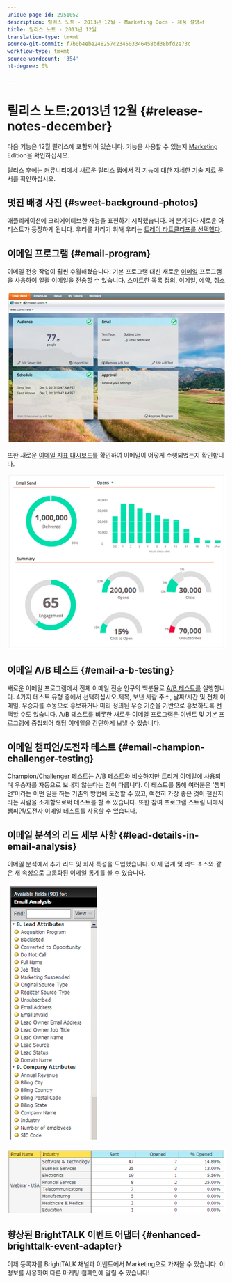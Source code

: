 ```yaml
---
unique-page-id: 2951052
description: 릴리스 노트 - 2013년 12월 - Marketing Docs - 제품 설명서
title: 릴리스 노트 - 2013년 12월
translation-type: tm+mt
source-git-commit: f7b0b4ebe248257c234503346458bd38bfd2e73c
workflow-type: tm+mt
source-wordcount: '354'
ht-degree: 0%

---
```



# 릴리스 노트:2013년 12월 {#release-notes-december}

다음 기능은 12월 릴리스에 포함되어 있습니다. 기능을 사용할 수 있는지 [Marketing](http://docs.marketo.com/display/docs/assets/pricing.php) Edition을 확인하십시오.

릴리스 후에는 커뮤니티에서 새로운 릴리스 탭에서 각 기능에 대한 자세한 기술 자료 문서를 확인하십시오.

## 멋진 배경 사진 {#sweet-background-photos}

애플리케이션에 크리에이티브한 재능을 표현하기 시작했습니다. 매 분기마다 새로운 아티스트가 등장하게 됩니다. 우리를 차리기 위해 우리는 [트레이 라트클리프를 선택했다](http://stuckincustoms.smugmug.com/).

## 이메일 프로그램 {#email-program}

이메일 전송 작업이 훨씬 수월해졌습니다. 기본 프로그램 대신 새로운 [이메일](/help/marketo/product-docs/email-marketing/email-programs/creating-an-email-program/understanding-email-programs.md) 프로그램을 사용하여 일괄 이메일을 전송할 수 있습니다. 스마트한 목록 정의, 이메일, 예약, 취소

![](assets/image2014-9-22-17-3a19-3a55.png)

또한 새로운 [이메일 지표 대시보드를](/help/marketo/product-docs/email-marketing/email-programs/email-program-data/view-the-email-program-dashboard.md) 확인하여 이메일이 어떻게 수행되었는지 확인합니다.

![](assets/image2014-9-22-17-3a20-3a14.png)

## 이메일 A/B 테스트 {#email-a-b-testing}

새로운 이메일 프로그램에서 전체 이메일 전송 인구의 백분율로 [A/B 테스트를](/help/marketo/product-docs/email-marketing/email-programs/email-program-actions/email-test-a-b-test/add-an-a-b-test.md) 실행합니다. 4가지 테스트 유형 중에서 선택하십시오.제목, 보낸 사람 주소, 날짜/시간 및 전체 이메일. 우승자를 수동으로 홍보하거나 미리 정의된 우승 기준을 기반으로 홍보하도록 선택할 수도 있습니다. A/B 테스트를 비롯한 새로운 이메일 프로그램은 이벤트 및 기본 프로그램에 중첩되어 해당 이메일을 간단하게 보낼 수 있습니다.

## 이메일 챔피언/도전자 테스트 {#email-champion-challenger-testing}

[Champion/Challenger 테스트는](/help/marketo/product-docs/email-marketing/general/functions-in-the-editor/email-tests-champion-challenger/add-an-email-champion-challenger.md) A/B 테스트와 비슷하지만 트리거 이메일에 사용되며 우승자를 자동으로 보내지 않는다는 점이 다릅니다. 이 테스트를 통해 여러분은 &#39;챔피언&#39;이라는 어떤 일을 하는 기존의 방법에 도전할 수 있고, 여전히 가장 좋은 것이 챌린저라는 사람을 소개함으로써 테스트를 할 수 있습니다. 또한 참여 프로그램 스트림 내에서 챔피언/도전자 이메일 테스트를 사용할 수 있습니다.

## 이메일 분석의 리드 세부 사항 {#lead-details-in-email-analysis}

이메일 분석에서 추가 리드 및 회사 특성을 도입했습니다. 이제 업계 및 리드 소스와 같은 새 속성으로 그룹화된 이메일 통계를 볼 수 있습니다.

![](assets/image2014-9-22-17-3a20-3a43.png)

![](assets/image2014-9-22-17-3a21-3a18.png)

## 향상된 BrightTALK 이벤트 어댑터 {#enhanced-brighttalk-event-adapter}

이제 등록자를 BrightTALK 채널과 이벤트에서 Marketing으로 가져올 수 있습니다. 이 정보를 사용하여 다른 마케팅 캠페인에 알릴 수 있습니다!

